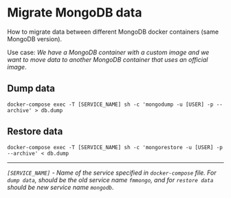 # Migrate MongoDB data

How to migrate data between different MongoDB docker containers (same MongoDB version).

Use case: _We have a MongoDB container with a custom image and we want to move data to another MongoDB container that uses an official image_.

## Dump data

`docker-compose exec -T [SERVICE_NAME] sh -c 'mongodump -u [USER] -p --archive' > db.dump`

## Restore data

`docker-compose exec -T [SERVICE_NAME] sh -c 'mongorestore -u [USER] -p --archive' < db.dump`

---

_`[SERVICE_NAME]` - Name of the service specified in `docker-compose` file. For `dump data`, should be the old service name `fmmongo`, and for `restore data` should be new service name `mongodb`_.
